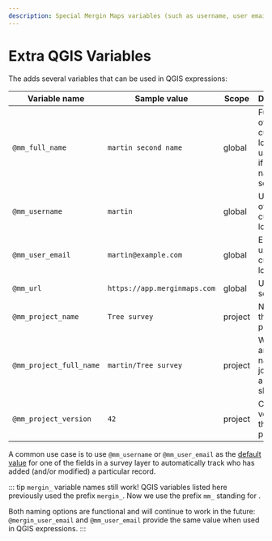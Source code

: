 ```yaml
---
description: Special Mergin Maps variables (such as username, user email or project name) can be used in QGIS expressions and as default values in feature forms.
---
```


# Extra QGIS Variables

The <QGISPluginName /> adds several variables that can be used in QGIS expressions:

| Variable name               | Sample value                  | Scope   | Description |
|-----------------------------|-------------------------------|---------|-------------
| `@mm_full_name`          | `martin second name`                      | global  | Full name of the currently logged in user, blank if the full name is not set |
| `@mm_username`          | `martin`                      | global  | Username of the user currently logged in to <MainPlatformNameLink /> |
| `@mm_user_email`        | `martin@example.com` | global  | Email of the user currently logged in to <MainPlatformName />|
| `@mm_url`               | `https://app.merginmaps.com`  | global  | URL of the <MainPlatformName /> service |
| `@mm_project_name`      | `Tree survey`                 | project | Name of the active <MainPlatformName /> project  |
| `@mm_project_full_name` | `martin/Tree survey`          | project | Workspace and project name joined with a forward slash |
| `@mm_project_version`   | `42`                          | project | Current version of the active project |

A common use case is to use `@mm_username` or `@mm_user_email` as the [default value](../form-configuration/#default-values) for one of the fields in a survey layer to automatically track who has added (and/or modified) a particular record.

::: tip `mergin_` variable names still work!
QGIS variables listed here previously used the prefix `mergin_`. Now we use the prefix `mm_` standing for <MainPlatformName />.

Both naming options are functional and will continue to work in the future: `@mergin_user_email` and `@mm_user_email` provide the same value when used in QGIS expressions.
:::
